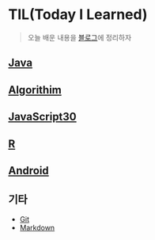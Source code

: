 # TIL(Today I Learned)

> 오늘 배운 내용을 [블로그](https://choihwan2.github.io/)에 정리하자

## [Java](https://github.com/choihwan2/TIL/blob/master/Java.md)

## [Algorithim](https://github.com/choihwan2/TIL/blob/master/Algorithim.md)

## [JavaScript30](https://github.com/choihwan2/TIL/blob/master/javascript/javascirpt30.md)

## [R](https://github.com/choihwan2/TIL/blob/master/R.md)

## [Android](https://github.com/choihwan2/TIL/blob/master/Android.md)

## 기타

* [Git](https://github.com/choihwan2/TIL/tree/master/Git_md)
* [Markdown](https://github.com/choihwan2/TIL/blob/master/Markdown.md)


